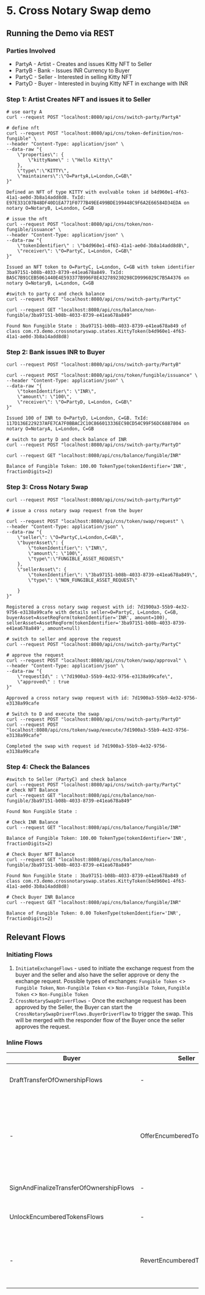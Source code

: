 # 5. Cross Notary Swap demo

## Running the Demo via REST

### Parties Involved

- PartyA - Artist - Creates and issues Kitty NFT to Seller
- PartyB - Bank - Issues INR Currency to Buyer
- PartyC - Seller - Interested in selling Kitty NFT
- PartyD - Buyer - Interested in buying Kitty NFT in exchange with INR

### Step 1: Artist Creates NFT and issues it to Seller

```shell
# use oarty A
curl --request POST "localhost:8080/api/cns/switch-party/PartyA"
```

```shell
# define nft
curl --request POST "localhost:8080/api/cns/token-definition/non-fungible" \
--header "Content-Type: application/json" \
--data-raw "{
    \"properties\": {
        \"kittyName\" : \"Hello Kitty\"
    },
    \"type\":\"KITTY\",
    \"maintainers\":\"O=PartyA,L=London,C=GB\"
}"
```
`Defined an NFT of type KITTY with evolvable token id b4d960e1-4f63-41a1-ae0d-3b8a14add8d8.
TxId: E97E331C07B48DF40D1EA771F0777B49EE499BDE199448C9F6A2E66584D34EDA on notary O=NotaryB, L=London, C=GB`

```shell
# issue the nft
curl --request POST "localhost:8080/api/cns/token/non-fungible/issuance" \
--header "Content-Type: application/json" \
--data-raw "{
    \"tokenIdentifier\" : \"b4d960e1-4f63-41a1-ae0d-3b8a14add8d8\",
    \"receiver\": \"O=PartyC, L=London, C=GB\"
}"
```
`Issued an NFT token to O=PartyC, L=London, C=GB with token identifier 3ba97151-b08b-4033-8739-e41ea678a849.
TxId: BA5C7B91CEB5061440E4E593377B996F8E432789230298CD9996029C7B5A4376 on notary O=NotaryB, L=London, C=GB`

```shell
#switch to party c and check balance
curl --request POST "localhost:8080/api/cns/switch-party/PartyC"

curl --request GET "localhost:8080/api/cns/balance/non-fungible/3ba97151-b08b-4033-8739-e41ea678a849"
```
`Found Non Fungible State : 3ba97151-b08b-4033-8739-e41ea678a849 of class com.r3.demo.crossnotaryswap.states.KittyToken(b4d960e1-4f63-41a1-ae0d-3b8a14add8d8)`

### Step 2: Bank issues INR to Buyer

```shell
curl --request POST "localhost:8080/api/cns/switch-party/PartyB"
```

```shell
curl --request POST "localhost:8080/api/cns/token/fungible/issuance" \
--header "Content-Type: application/json" \
--data-raw "{
    \"tokenIdentifier\": \"INR\",
    \"amount\": \"100\",
    \"receiver\": \"O=PartyD, L=London, C=GB\"
}"
```
`Issued 100 of INR to O=PartyD, L=London, C=GB.
TxId: 117D136E229237AFE7CA7F0BBAC2C10C866013336EC98CD54C99F56DC6887804 on notary O=NotaryA, L=London, C=GB`
```shell
# switch to party D and check balance of INR
curl --request POST "localhost:8080/api/cns/switch-party/PartyD"

curl --request GET "localhost:8080/api/cns/balance/fungible/INR"
```
`Balance of Fungible Token: 100.00 TokenType(tokenIdentifier='INR', fractionDigits=2)`

### Step 3: Cross Notary Swap
```shell
curl --request POST "localhost:8080/api/cns/switch-party/PartyD"

# issue a cross notary swap request from the buyer

curl --request POST "localhost:8080/api/cns/token/swap/request" \
--header "Content-Type: application/json" \
--data-raw "{
    \"seller\": \"O=PartyC,L=London,C=GB\",
    \"buyerAsset\": {
        \"tokenIdentifier\": \"INR\",
        \"amount\": \"100\",
        \"type\":\"FUNGIBLE_ASSET_REQUEST\"
    },
    \"sellerAsset\": {
        \"tokenIdentifier\": \"3ba97151-b08b-4033-8739-e41ea678a849\",
        \"type\": \"NON_FUNGIBLE_ASSET_REQUEST\"

    }
}"
```
`Registered a cross notary swap request with id: 7d1900a3-55b9-4e32-9756-e3138a99cafe with
details seller=O=PartyC, L=London, C=GB,
buyerAsset=AssetReqForm(tokenIdentifier='INR', amount=100),
sellerAsset=AssetReqForm(tokenIdentifier='3ba97151-b08b-4033-8739-e41ea678a849', amount=null)`

```shell
# switch to seller and approve the request
curl --request POST "localhost:8080/api/cns/switch-party/PartyC"

# approve the request
curl --request POST "localhost:8080/api/cns/token/swap/approval" \
--header "Content-Type: application/json" \
--data-raw "{
    \"requestId\" : \"7d1900a3-55b9-4e32-9756-e3138a99cafe\",
    \"approved\" : true
}"
```
`Approved a cross notary swap request with id: 7d1900a3-55b9-4e32-9756-e3138a99cafe`

```shell
# Switch to D and execute the swap
curl --request POST "localhost:8080/api/cns/switch-party/PartyD"
curl --request POST "localhost:8080/api/cns/token/swap/execute/7d1900a3-55b9-4e32-9756-e3138a99cafe"
```
`Completed the swap with request id 7d1900a3-55b9-4e32-9756-e3138a99cafe`

### Step 4: Check the Balances
```shell
#switch to Seller (PartyC) and check balance
curl --request POST "localhost:8080/api/cns/switch-party/PartyC"
# check NFT Balance
curl --request GET "localhost:8080/api/cns/balance/non-fungible/3ba97151-b08b-4033-8739-e41ea678a849"
```
`Found Non Fungible State : `

```shell
# Check INR Balance
curl --request GET "localhost:8080/api/cns/balance/fungible/INR"
```
`Balance of Fungible Token: 100.00 TokenType(tokenIdentifier='INR', fractionDigits=2)`

```shell
# Check Buyer NFT Balance
curl --request GET "localhost:8080/api/cns/balance/non-fungible/3ba97151-b08b-4033-8739-e41ea678a849"
```
`Found Non Fungible State : 3ba97151-b08b-4033-8739-e41ea678a849 of class com.r3.demo.crossnotaryswap.states.KittyToken(b4d960e1-4f63-41a1-ae0d-3b8a14add8d8)`

```shell
# Check Buyer INR Balance
curl --request GET "localhost:8080/api/cns/balance/fungible/INR"
```
`Balance of Fungible Token: 0.00 TokenType(tokenIdentifier='INR', fractionDigits=2)`

## Relevant Flows

### Initiating Flows

1. `InitiateExchangeFlows` - used to initiate the exchange request from the buyer and the seller and also have the seller approve or deny the exchange request. Possible types of exchanges: `Fungible Token` <> `Fungible Token`, `Non-Fungible Token` <> `Non-Fungible Token`, `Fungible Token` <> `Non-Fungible Token`
2. `CrossNotarySwapDriverFlows` - Once the exchange request has been approved by the Seller, the Buyer can start the `CrossNotarySwapDriverFlows.BuyerDriverFlow` to trigger the swap. This will be merged with the responder flow of the Buyer once the seller approves the request.

### Inline Flows

|Buyer|Seller|Description|
|-----|------|-----------|
|DraftTransferOfOwnershipFlows|-|Offers an unsigned `WireTransaction` to the seller transferring the promised asset as per the `ExchangeRequest` with a defined time window|
|-|OfferEncumberedTokensFlows|Creates a composite key having the Public Keys of the Seller and the Buyer and transfers the tokens to this composite key, cyclically encumbers all outputs along with a `LockState` and finalizes the transaction within the time window. The `LockState` can only be spent(unlocking the encumbered tokens) only if the Buyer can provide the signature of the Notary on the `WireTransaction`|
|SignAndFinalizeTransferOfOwnershipFlows|-|Signs the original `WireTransaction` transferring the assets to the Seller within the time window|
|UnlockEncumberedTokensFlows|-|Unlocks the encumbered outputs that the seller has sent and transfers them to the Buyer's key using the signature of the notary on the finalized `WireTransaction`|
|-|RevertEncumberedTokensFlows|If the buyer does not finalize the `WireTransaction` using the `SignAndFinalizeTransferOfOwnershipFlows` then the seller can revert the encumbered tokens and transfer them back to herself, only after the time window set by the buyer has expired|